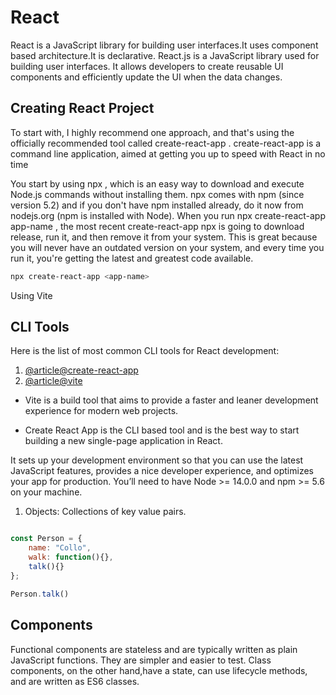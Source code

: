 # React

React is a JavaScript library for building user interfaces.It uses component based architecture.It is declarative.
React.js is a JavaScript library used for building user interfaces. It allows developers to create reusable UI components and efficiently update the UI when the data changes.

## Creating React Project

To start with, I highly recommend one approach, and that's using the officially recommended tool called create-react-app .
create-react-app is a command line application, aimed at getting you up to speed with React in no time

You start by using npx , which is an easy way to download and execute Node.js commands without installing them.
npx comes with npm (since version 5.2) and if you don't have npm installed already, do it now from nodejs.org (npm is installed with Node).
When you run npx create-react-app app-name , the most recent create-react-app npx is going to download release, run it, and then remove it from your system. This is great because you will never have an outdated version on your system, and every time you run it, you're getting the latest and greatest code available.

```bash
npx create-react-app <app-name>
```

Using Vite

## CLI Tools

Here is the list of most common CLI tools for React development:

1. [@article@create-react-app](https://create-react-app.dev)
2. [@article@vite](https://vitejs.dev)

- Vite is a build tool that aims to provide a faster and leaner development experience for modern web projects.

- Create React App is the CLI based tool and is the best way to start building a new single-page application in React.

It sets up your development environment so that you can use the latest JavaScript features, provides a nice developer experience, and optimizes your app for production. You’ll need to have Node >= 14.0.0 and npm >= 5.6 on your machine.

1. Objects: Collections of key value pairs.

```js

const Person = {
    name: "Collo",
    walk: function(){},
    talk(){}
};

Person.talk()
```

## Components

Functional components are stateless and are typically written as plain JavaScript functions. They are simpler and easier to test. Class components, on the other hand,have a state, can use lifecycle methods, and are written as ES6 classes.
